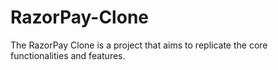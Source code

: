 # RazorPay-Clone
The RazorPay Clone is a project that aims to replicate the core functionalities and features.
